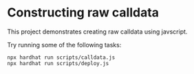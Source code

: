 # Constructing raw calldata

This project demonstrates creating raw calldata using javscript.

Try running some of the following tasks:

```shell
npx hardhat run scripts/calldata.js
npx hardhat run scripts/deploy.js
```

